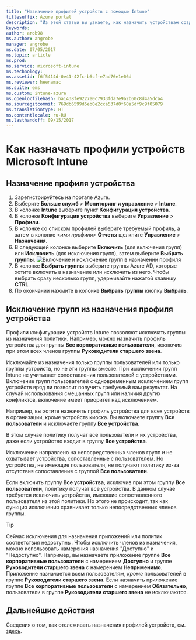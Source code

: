 ```yaml
---
title: "Назначение профилей устройств с помощью Intune"
titlesuffix: Azure portal
description: "Из этой статьи вы узнаете, как назначить устройствам созданный профиль устройства Intune.\""
keywords: 
author: arob98
ms.author: angrobe
manager: angrobe
ms.date: 07/05/2017
ms.topic: article
ms.prod: 
ms.service: microsoft-intune
ms.technology: 
ms.assetid: f6f5414d-0e41-42fc-b6cf-e7ad76e1e06d
ms.reviewer: heenamac
ms.suite: ems
ms.custom: intune-azure
ms.openlocfilehash: ba1438fe9227e0c7933fda7e9a2b60c8d4a5dca4
ms.sourcegitcommit: 769db6599d5eb0e2cca537d0f60a5df9c9f05079
ms.translationtype: HT
ms.contentlocale: ru-RU
ms.lasthandoff: 09/15/2017
---
```

# <a name="how-to-assign-microsoft-intune-device-profiles"></a>Как назначать профили устройств Microsoft Intune

## <a name="assign-a-device-profile"></a>Назначение профиля устройства

1. Зарегистрируйтесь на портале Azure.
2. Выберите **Больше служб** > **Мониторинг и управление** > **Intune**.
3. В колонке **Intune** выберите пункт **Конфигурация устройства**.
1. В колонке **Конфигурация устройства** выберите **Управление** > **Профили**.
2. В колонке со списком профилей выберите требуемый профиль, а затем в колонке <*имя профиля*> **Отчеты** щелкните **Управление** > **Назначения**.
3. В следующей колонке выберите **Включить** (для включения групп) или **Исключить** (для исключения групп), затем выберите **Выбрать группы**.
![Включение и исключение групп в назначении профиля](./media/group-include-exclude.png)
4. В колонке **Выбрать группы** выберите группы Azure AD, которые хотите включить в назначение или исключить из него. Чтобы выбрать сразу несколько групп, удерживайте нажатой клавишу **CTRL**.
4. По окончании нажмите в колонке **Выбрать группы** кнопку **Выбрать**.



## <a name="how-to-exclude-groups-from-a-device-profile-assignment"></a>Исключение групп из назначения профиля устройства

Профили конфигурации устройств Intune позволяют исключать группы из назначения политики. Например, можно назначить профиль устройства для группы **Все корпоративные пользователи**, исключив при этом всех членов группы **Руководители старшего звена**.

Исключайте из назначения только группы пользователей или только группы устройств, но не эти группы вместе. При исключении групп Intune не учитывает сопоставления пользователей с устройствами. Включение групп пользователей с одновременным исключением групп устройств вряд ли позволит получить требуемый вам результат. На случай использования смешанных групп или наличия других конфликтов, включение имеет приоритет над исключением.

Например, вы хотите назначить профиль устройства для всех устройств в организации, кроме устройств киоска. Вы включаете группу **Все пользователи** и исключаете группу **Все устройства**.

В этом случае политику получат все пользователи и их устройства, даже если устройство входит в группу **Все устройства**. 

Исключение направлено на непосредственных членов групп и не охватывает устройства, сопоставленные с пользователем. Но устройства, не имеющие пользователя, не получают политику из-за отсутствия сопоставления с группой **Все пользователи**. 

Если включить группу **Все устройства**, исключив при этом группу **Все пользователи**, политику получат все устройства. В данном случае требуется исключить устройства, имеющие сопоставленного пользователя из этой политики. Но этого не происходит, так как функция исключения сравнивает только непосредственных членов группы. 

>[!Tip]
>Сейчас исключения для назначения приложений или политик соответствия недоступны. Чтобы исключить членов из назначения, можно использовать намерения назначения "Доступно" и "Недоступно". Например, вы назначаете приложение группе **Все корпоративные пользователи** с намерением **Доступно** и группе **Руководители старшего звена** с намерением **Неприменимо**. Приложение назначается всем пользователям, *кроме* пользователей в группе **Руководители старшего звена**. Если назначить приложение группе **Все корпоративные пользователи** с намерением **Обязательно**, пользователи в группе **Руководители старшего звена** не исключаются.
 
    
## <a name="next-steps"></a>Дальнейшие действия
Сведения о том, как отслеживать назначения профилей устройств, см. [здесь](device-profile-monitor.md).
